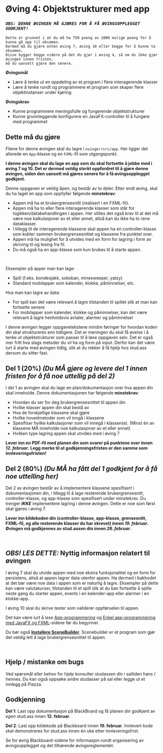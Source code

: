 # Øving 4: Objektstrukturer med app


### ***`OBS: DENNE ØVINGEN MÅ GJØRES FOR Å FÅ ØVINGSOPPLEGGET GODKJENT!`***
```
Dette er grunnet i at du må ha 750 poeng av 1000 mulige poeng for å kunne gå opp til eksamen. 
Dermed må du gjøre enten øving 7, øving 10 eller begge for å kunne ta eksamen. 
Disse bygger begge videre på det du gjør i øving 4, så om du ikke gjør øvingen innen fristen, 
må du uansett gjøre den senere.
```

**Øvingsmål**
- Lære å tenke ut en oppdeling av et program i flere interagerende klasser
- Lære å tenke rundt og programmere et program som skaper flere objektinstanser under kjøring

**Øvingskrav**
- Kunne programmere meningsfulle og fungerende objektstrukturer
- Kunne grunnleggende konfigurere en JavaFX-controller til å fungere med programmet

## Dette må du gjøre
Filene for denne øvingen skal du lagre i `ovinger/src/app`. Her ligger det allerede en `App`-klasse og en `FXML`-fil som utgangspunkt. 

**I denne øvingen skal du lage en app som du skal fortsette å jobbe med i øving 7 og 10. Det er dermed *veldig sterkt* oppfordret 
til å gjøre denne øvingen, siden den uansett må gjøres senere for å få øvingsopplegget godkjent.** 

Denne oppgaven er veldig åpen, og består av to deler. Etter endt øving, skal du ha laget en app som oppfyller følgende **minstekrav**:

* Appen må ha et brukergrensesnitt (realisert i en FXML-fil).
* Appen må ha to eller flere interagerende klasser som står for logikken/databehandlingen i appen. 
Her stilles det også krav til at det må være noe kalkulasjoner av et eller annet, altså kan du ikke ha to rene dataklasser.
* I tillegg til de interagerende klassene skal appen ha en controller-klasse som kobler sammen brukergrensesnittet og klassene fra punktet over.
* Appen må ha mulighet for å utvides med en form for lagring i form av skriving til og lesing fra fil.
* Du må også ha en app-klasse som kun brukes til å starte appen. 

<br>

Eksempler på apper man kan lage:
* Spill (f.eks. bondesjakk, sokoban, minesweeper, yatzy)
* Standard mobilapper som kalender, klokke, påminnelser, etc.

Hva man kan lagre av data:
* For spill kan det være relevant å lagre tilstanden til spillet slik at man kan fortsette senere
* For mobilapper som kalender, klokke og påminnelser, kan det være relevant å lagre henholdsvis avtaler, alarmer og påminnelser

I denne øvingen legger oppgavetekstene mindre føringer for hvordan koden din skal struktureres enn tidligere. 
Det er meningen du skal få øvelse i å tenke ut objektstrukturer som passer til å løse oppgaven selv. 
Det er også mer fritt hva slags metoder du vil ha og form på input. Derfor kan det være lurt å starte med øvingen tidlig,
slik at du rekker å få hjelp hos stud.ass dersom du sitter fast.


## Del 1 (20%) *(Du MÅ gjøre og levere del 1 innen fristen for å få noe uttellig på del 2)*
I del 1 av øvingen skal du lage en plan/dokumentasjon over hva appen din skal inneholde. 
Denne dokumentasjonen har følgende **minstekrav**:
*  Hvordan du ser for deg brukergrensesnittet til appen din
*  Hvilke klasser appen din skal bestå av
*  Hva de forskjellige klassene skal gjøre
*  Hvilke hovedmetoder som vil inngå i klassene
*  Spesifiser hvilke kalkulasjoner som vil innegå i klassen(e). (Minst én av klassene MÅ inneholde noe kalkulasjoner av et eller annet)
*  Hvilken type lagring appen skal utvides med i øving 7

**Lever inn en PDF-fil med planen din som svarer på punktene over innen *12. februar*. 
Legg merke til at godkjenningsfristen er den samme som innleveringsfristen!**


## Del 2 (80%) *(Du MÅ ha fått del 1 godkjent for å få noe uttelling her)*
Del 2 av øvingen består av å implementere klassene spesifisert i dokumentasjonen din, i tillegg til å lage resterende brukergrensesnitt, 
controller-klasse, og app-klasse som spesifisert under minstekrav. Du trenger ***IKKE*** implementere lagring i denne øvingen. 
Dette er noe som først skal gjøres i øving 7.

**Lever inn kildekoden din (controller-klasse, app-klasse, grensesnitt, FXML-fil, og alle resterende klasser du har skrevet) innen 
*19. februar*. Øvingen må godkjennes av stud.assen din innen *26. februar*.**

<br>

## ***OBS! LES DETTE:*** Nyttig informasjon relatert til øvingen  
I øving 7 skal du utvide appen med noe ekstra funksjonalitet og en form for persistens, altså at appen lagrer data 
utenfor appen. Ha dermed i bakhodet at det bør være noe data i appen som er naturlig å lagre. 
Eksempler på dette kan være valutakurser, tilstanden til et spill slik at du kan fortsette å spille neste gang du starter appen, 
events i en kalender-app eller alarmer i en klokke-app.

I øving 10 skal du skrive tester som validerer oppførselen til appen.

Det kan være lurt å lese [App-programmering](https://www.ntnu.no/wiki/display/tdt4100/App-programmering) og 
[Enkel app-programmering med JavaFX og FXML](https://www.ntnu.no/wiki/display/tdt4100/Enkel+app-programmering+med+JavaFX+og+FXML)-sidene 
før du begynner.

Du bør også **[Installere SceneBuilder](https://www.ntnu.no/wiki/display/tdt4100/Installere+SceneBuilder)**. 
Scenebuilder er et program som gjør det veldig lett å lage brukergrensesnittet til appen. 

<br>

## Hjelp / mistanke om bugs
Ved spørsmål eller behov for hjelp konsulter studassen din i saltiden hans / hennes. Du kan også oppsøke andre studasser på sal eller 
legge ut et innlegg på Piazza.


## Godkjenning
**Del 1**: Last opp dokumentasjon på BlackBoard og få planen din godkjent av *egen* stud.ass innen **12. februar**. 

**Del 2**: Last opp kildekode på Blackboard innen **19. februar**. Innlevert kode skal demonstreres for stud.ass 
innen én uke etter innleveringsfrist. 

Se for øvrig Blackboard-sidene for informasjon rundt organisering av øvingsopplegget og det tilhørende 
øvingsreglementet.